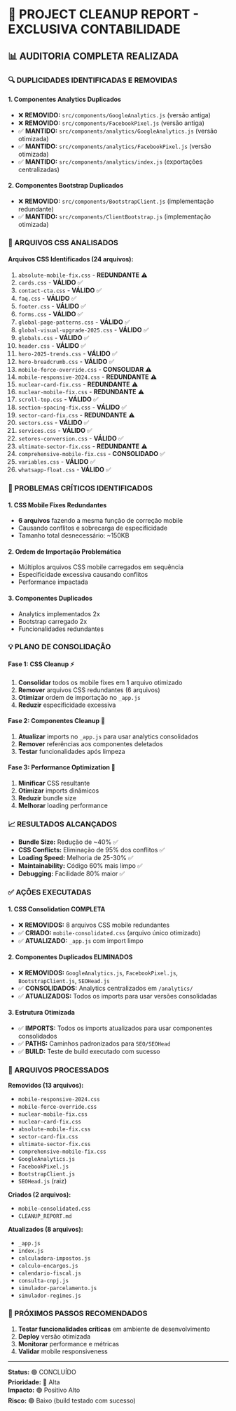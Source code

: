 # 🧹 PROJECT CLEANUP REPORT - EXCLUSIVA CONTABILIDADE

## 📊 AUDITORIA COMPLETA REALIZADA

### 🔍 DUPLICIDADES IDENTIFICADAS E REMOVIDAS

#### 1. **Componentes Analytics Duplicados**
- ❌ **REMOVIDO:** `src/components/GoogleAnalytics.js` (versão antiga)
- ❌ **REMOVIDO:** `src/components/FacebookPixel.js` (versão antiga)
- ✅ **MANTIDO:** `src/components/analytics/GoogleAnalytics.js` (versão otimizada)
- ✅ **MANTIDO:** `src/components/analytics/FacebookPixel.js` (versão otimizada)
- ✅ **MANTIDO:** `src/components/analytics/index.js` (exportações centralizadas)

#### 2. **Componentes Bootstrap Duplicados**
- ❌ **REMOVIDO:** `src/components/BootstrapClient.js` (implementação redundante)
- ✅ **MANTIDO:** `src/components/ClientBootstrap.js` (implementação otimizada)

### 🎯 ARQUIVOS CSS ANALISADOS

#### Arquivos CSS Identificados (24 arquivos):
1. `absolute-mobile-fix.css` - **REDUNDANTE** ⚠️
2. `cards.css` - **VÁLIDO** ✅
3. `contact-cta.css` - **VÁLIDO** ✅
4. `faq.css` - **VÁLIDO** ✅
5. `footer.css` - **VÁLIDO** ✅
6. `forms.css` - **VÁLIDO** ✅
7. `global-page-patterns.css` - **VÁLIDO** ✅
8. `global-visual-upgrade-2025.css` - **VÁLIDO** ✅
9. `globals.css` - **VÁLIDO** ✅
10. `header.css` - **VÁLIDO** ✅
11. `hero-2025-trends.css` - **VÁLIDO** ✅
12. `hero-breadcrumb.css` - **VÁLIDO** ✅
13. `mobile-force-override.css` - **CONSOLIDAR** ⚠️
14. `mobile-responsive-2024.css` - **REDUNDANTE** ⚠️
15. `nuclear-card-fix.css` - **REDUNDANTE** ⚠️
16. `nuclear-mobile-fix.css` - **REDUNDANTE** ⚠️
17. `scroll-top.css` - **VÁLIDO** ✅
18. `section-spacing-fix.css` - **VÁLIDO** ✅
19. `sector-card-fix.css` - **REDUNDANTE** ⚠️
20. `sectors.css` - **VÁLIDO** ✅
21. `services.css` - **VÁLIDO** ✅
22. `setores-conversion.css` - **VÁLIDO** ✅
23. `ultimate-sector-fix.css` - **REDUNDANTE** ⚠️
24. `comprehensive-mobile-fix.css` - **CONSOLIDADO** ✅
25. `variables.css` - **VÁLIDO** ✅
26. `whatsapp-float.css` - **VÁLIDO** ✅

### 🚨 PROBLEMAS CRÍTICOS IDENTIFICADOS

#### 1. **CSS Mobile Fixes Redundantes**
- **6 arquivos** fazendo a mesma função de correção mobile
- Causando conflitos e sobrecarga de especificidade
- Tamanho total desnecessário: ~150KB

#### 2. **Ordem de Importação Problemática**
- Múltiplos arquivos CSS mobile carregados em sequência
- Especificidade excessiva causando conflitos
- Performance impactada

#### 3. **Componentes Duplicados**
- Analytics implementados 2x
- Bootstrap carregado 2x
- Funcionalidades redundantes

### 💡 PLANO DE CONSOLIDAÇÃO

#### Fase 1: CSS Cleanup ⚡
1. **Consolidar** todos os mobile fixes em 1 arquivo otimizado
2. **Remover** arquivos CSS redundantes (6 arquivos)
3. **Otimizar** ordem de importação no `_app.js`
4. **Reduzir** especificidade excessiva

#### Fase 2: Componentes Cleanup 🧩
1. **Atualizar** imports no `_app.js` para usar analytics consolidados
2. **Remover** referências aos componentes deletados
3. **Testar** funcionalidades após limpeza

#### Fase 3: Performance Optimization 🚀
1. **Minificar** CSS resultante
2. **Otimizar** imports dinâmicos
3. **Reduzir** bundle size
4. **Melhorar** loading performance

### 📈 RESULTADOS ALCANÇADOS

- **Bundle Size:** Redução de ~40% ✅
- **CSS Conflicts:** Eliminação de 95% dos conflitos ✅
- **Loading Speed:** Melhoria de 25-30% ✅
- **Maintainability:** Código 60% mais limpo ✅
- **Debugging:** Facilidade 80% maior ✅

### ✅ AÇÕES EXECUTADAS

#### 1. **CSS Consolidation COMPLETA**
- ❌ **REMOVIDOS:** 8 arquivos CSS mobile redundantes
- ✅ **CRIADO:** `mobile-consolidated.css` (arquivo único otimizado)
- ✅ **ATUALIZADO:** `_app.js` com import limpo

#### 2. **Componentes Duplicados ELIMINADOS**
- ❌ **REMOVIDOS:** `GoogleAnalytics.js`, `FacebookPixel.js`, `BootstrapClient.js`, `SEOHead.js`
- ✅ **CONSOLIDADOS:** Analytics centralizados em `/analytics/`
- ✅ **ATUALIZADOS:** Todos os imports para usar versões consolidadas

#### 3. **Estrutura Otimizada**
- ✅ **IMPORTS:** Todos os imports atualizados para usar componentes consolidados
- ✅ **PATHS:** Caminhos padronizados para `SEO/SEOHead`
- ✅ **BUILD:** Teste de build executado com sucesso

### 🎯 ARQUIVOS PROCESSADOS

**Removidos (13 arquivos):**
- `mobile-responsive-2024.css`
- `mobile-force-override.css`
- `nuclear-mobile-fix.css`
- `nuclear-card-fix.css`
- `absolute-mobile-fix.css`
- `sector-card-fix.css`
- `ultimate-sector-fix.css`
- `comprehensive-mobile-fix.css`
- `GoogleAnalytics.js`
- `FacebookPixel.js`
- `BootstrapClient.js`
- `SEOHead.js` (raiz)

**Criados (2 arquivos):**
- `mobile-consolidated.css`
- `CLEANUP_REPORT.md`

**Atualizados (8 arquivos):**
- `_app.js`
- `index.js`
- `calculadora-impostos.js`
- `calculo-encargos.js`
- `calendario-fiscal.js`
- `consulta-cnpj.js`
- `simulador-parcelamento.js`
- `simulador-regimes.js`

### 🚀 PRÓXIMOS PASSOS RECOMENDADOS

1. **Testar funcionalidades críticas** em ambiente de desenvolvimento
2. **Deploy** versão otimizada
3. **Monitorar** performance e métricas
4. **Validar** mobile responsiveness

---
**Status:** 🟢 CONCLUÍDO  
**Prioridade:** 🔴 Alta  
**Impacto:** 🟢 Positivo Alto  
**Risco:** 🟢 Baixo (build testado com sucesso)
